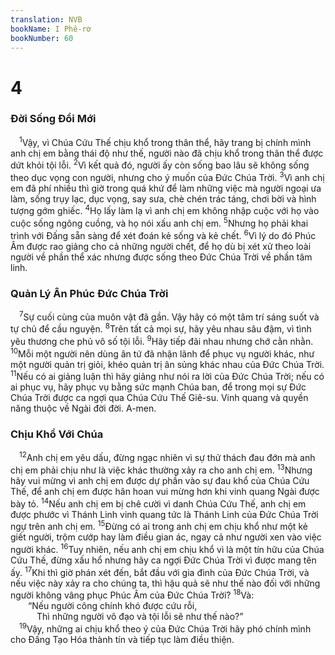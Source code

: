 ```yaml
---
translation: NVB
bookName: I Phê-rơ 
bookNumber: 60
---
```


<div class="title"><h1>4</h1><h3>Đời Sống Đổi Mới </h3></div>
<span class="verse 1phi_4_1"> <sup>1</sup>Vậy, vì Chúa Cứu Thế chịu khổ trong thân thể, hãy trang bị chính mình anh chị em bằng thái độ như thế, người nào đã chịu khổ trong thân thể được dứt khỏi tội lỗi. </span>
<span class="verse 1phi_4_2"><sup>2</sup>Vì kết quả đó, người ấy còn sống bao lâu sẽ không sống theo dục vọng con người, nhưng cho ý muốn của Đức Chúa Trời. </span>
<span class="verse 1phi_4_3"><sup>3</sup>Vì anh chị em đã phí nhiều thì giờ trong quá khứ để làm những việc mà người ngoại ưa làm, sống trụy lạc, dục vọng, say sưa, chè chén trác táng, chơi bời và hình tượng gớm ghiếc. </span>
<span class="verse 1phi_4_4"><sup>4</sup>Họ lấy làm lạ vì anh chị em không nhập cuộc với họ vào cuộc sống ngông cuồng, và họ nói xấu anh chị em. </span>
<span class="verse 1phi_4_5"><sup>5</sup>Nhưng họ phải khai trình với Đấng sẵn sàng để xét đoán kẻ sống và kẻ chết. </span>
<span class="verse 1phi_4_6"><sup>6</sup>Vì lý do đó Phúc Âm được rao giảng cho cả những người chết, để họ dù bị xét xử theo loài người về phần thể xác nhưng được sống theo Đức Chúa Trời về phần tâm linh. <br/></span>
<div class="title"><h3>Quản Lý Ân Phúc Đức Chúa Trời </h3></div>
<span class="verse 1phi_4_7"> <sup>7</sup>Sự cuối cùng của muôn vật đã gần. Vậy hãy có một tâm trí sáng suốt và tự chủ để cầu nguyện. </span>
<span class="verse 1phi_4_8"><sup>8</sup>Trên tất cả mọi sự, hãy yêu nhau sâu đậm, vì tình yêu thương che phủ vô số tội lỗi. </span>
<span class="verse 1phi_4_9"><sup>9</sup>Hãy tiếp đãi nhau nhưng chớ cằn nhằn. </span>
<span class="verse 1phi_4_10"><sup>10</sup>Mỗi một người nên dùng ân tứ đã nhận lãnh để phục vụ người khác, như một người quản trị giỏi, khéo quản trị ân sủng khác nhau của Đức Chúa Trời. </span>
<span class="verse 1phi_4_11"><sup>11</sup>Nếu có ai giảng luận thì hãy giảng như nói ra lời của Đức Chúa Trời; nếu có ai phục vụ, hãy phục vụ bằng sức mạnh Chúa ban, để trong mọi sự Đức Chúa Trời được ca ngợi qua Chúa Cứu Thế Giê-su. Vinh quang và quyền năng thuộc về Ngài đời đời. A-men. <br/></span>
<div class="title"><h3>Chịu Khổ Với Chúa </h3></div>
<span class="verse 1phi_4_12"> <sup>12</sup>Anh chị em yêu dấu, đừng ngạc nhiên vì sự thử thách đau đớn mà anh chị em phải chịu như là việc khác thường xảy ra cho anh chị em. </span>
<span class="verse 1phi_4_13"><sup>13</sup>Nhưng hãy vui mừng vì anh chị em được dự phần vào sự đau khổ của Chúa Cứu Thế, để anh chị em được hân hoan vui mừng hơn khi vinh quang Ngài được bày tỏ. </span>
<span class="verse 1phi_4_14"><sup>14</sup>Nếu anh chị em bị chê cười vì danh Chúa Cứu Thế, anh chị em được phước vì Thánh Linh vinh quang tức là Thánh Linh của Đức Chúa Trời ngự trên anh chị em. </span>
<span class="verse 1phi_4_15"><sup>15</sup>Đừng có ai trong anh chị em chịu khổ như một kẻ giết người, trộm cướp hay làm điều gian ác, ngay cả như người xen vào việc người khác. </span>
<span class="verse 1phi_4_16"><sup>16</sup>Tuy nhiên, nếu anh chị em chịu khổ vì là một tín hữu của Chúa Cứu Thế, đừng xấu hổ nhưng hãy ca ngợi Đức Chúa Trời vì được mang tên ấy. </span>
<span class="verse 1phi_4_17"><sup>17</sup>Khi thì giờ phán xét đến, bắt đầu với gia đình của Đức Chúa Trời, và nếu việc này xảy ra cho chúng ta, thì hậu quả sẽ như thế nào đối với những người không vâng phục Phúc Âm của Đức Chúa Trời? </span>
<span class="verse 1phi_4_18"><sup>18</sup>Và: <br/>  “Nếu người công chính khó được cứu rỗi, <br/>   Thì những người vô đạo và tội lỗi sẽ như thế nào?” <br/></span>
<span class="verse 1phi_4_19"> <sup>19</sup>Vậy, những ai chịu khổ theo ý của Đức Chúa Trời hãy phó chính mình cho Đấng Tạo Hóa thành tín và tiếp tục làm điều thiện. <br/></span>
